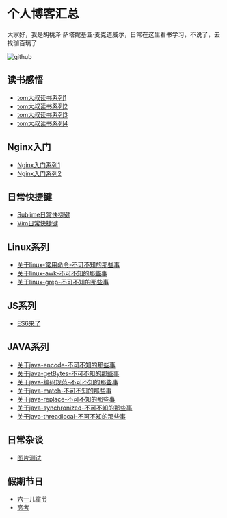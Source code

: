 个人博客汇总
===================================  
大家好，我是胡桃泽·萨塔妮基亚·麦克道威尔，日常在这里看书学习，不说了，去找珈百璃了

![github](https://ghohankawk.github.io/images/avatar.jpg)  

读书感悟
-----------------------------------  
* [tom大叔读书系列1](./src/tomdashu.md)
* [tom大叔读书系列2](./src/tomdashu2.md)
* [tom大叔读书系列3](./src/tomdashu3.md)
* [tom大叔读书系列4](./src/tomdashu4.md)

Nginx入门
-----------------------------------  
* [Nginx入门系列1](./src/nginx.md)
* [Nginx入门系列2](./src/nginx2.md)

日常快捷键
-----------------------------------  
* [Sublime日常快捷键](./src/shotcut-sublime.md)
* [Vim日常快捷键](./src/shotcut-vim.md)

Linux系列
-----------------------------------  
* [关于linux-常用命令-不可不知的那些事](./src/linux-usual-cmd2.md)
* [关于linux-awk-不可不知的那些事](./src/linux-awk.md)
* [关于linux-grep-不可不知的那些事](./src/linux-grep.md)

JS系列
-----------------------------------  
* [ES6来了](./src/js-es6.md)

JAVA系列
-----------------------------------  
* [关于java-encode-不可不知的那些事](./src/java-encode.md)
* [关于java-getBytes-不可不知的那些事](./src/java-getBytes.md)
* [关于java-编码规范-不可不知的那些事](./src/java-format.md)
* [关于java-match-不可不知的那些事](./src/java-match.md)
* [关于java-replace-不可不知的那些事](./src/java-replace.md)
* [关于java-synchronized-不可不知的那些事](./src/java-synchronized.md)
* [关于java-threadlocal-不可不知的那些事](./src/java-threadlocal.md)

日常杂谈
-----------------------------------  
* [图片测试](./src/picTest.md)

假期节日
-----------------------------------  
* [六一儿童节](./src/liuyi.md)
* [高考](./src/before-gaokao.md)